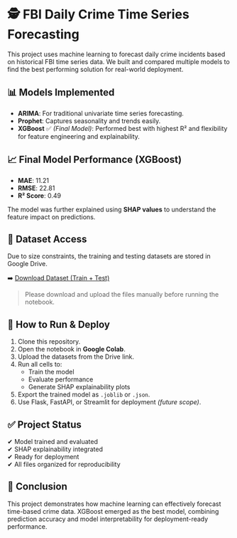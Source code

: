 # 🕵️ FBI Daily Crime Time Series Forecasting

This project uses machine learning to forecast daily crime incidents based on historical FBI time series data. We built and compared multiple models to find the best performing solution for real-world deployment.

## 📊 Models Implemented
- **ARIMA**: For traditional univariate time series forecasting.
- **Prophet**: Captures seasonality and trends easily.
- **XGBoost** ✅ *(Final Model)*: Performed best with highest R² and flexibility for feature engineering and explainability.

## 📈 Final Model Performance (XGBoost)
- **MAE**: 11.21  
- **RMSE**: 22.81  
- **R² Score**: 0.49  

The model was further explained using **SHAP values** to understand the feature impact on predictions.

## 📂 Dataset Access
Due to size constraints, the training and testing datasets are stored in Google Drive.

➡️ [Download Dataset (Train + Test)](https://drive.google.com/drive/folders/1RfyLQLXYylhzx02wGyyzyHh-HeTF9Xo1?usp=sharing)

> Please download and upload the files manually before running the notebook.

## 🚀 How to Run & Deploy
1. Clone this repository.
2. Open the notebook in **Google Colab**.
3. Upload the datasets from the Drive link.
4. Run all cells to:
   - Train the model
   - Evaluate performance
   - Generate SHAP explainability plots
5. Export the trained model as `.joblib` or `.json`.
6. Use Flask, FastAPI, or Streamlit for deployment *(future scope)*.

## ✅ Project Status
✔ Model trained and evaluated  
✔ SHAP explainability integrated  
✔ Ready for deployment  
✔ All files organized for reproducibility

## 📌 Conclusion
This project demonstrates how machine learning can effectively forecast time-based crime data. XGBoost emerged as the best model, combining prediction accuracy and model interpretability for deployment-ready performance.
